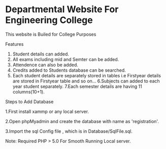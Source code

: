 # Departmental Website For Engineering College 

This website is Builed for College Purposes

Features 

1. Student details can added.
2. All exams including mid and Semter can be added.
3. Attendence can also be added.
4. Credits added to Students database can be searched.
5. Each student details are separately stored in tables i.e Firstyear details are stored in Firstyear table and so on...
6.Subjects can added to each year student separately.
7.Each semester details are having 11 columns(10+1).


Steps to Add Database 

  1.First install xammp or any local server.
  
  2.Open phpMyadmin and create the database with name as 'registration'.
  
  3.Import the sql Config file , which is in Database/SqlFile.sql.
 
 
 
 Note:  Required PHP > 5.0
      For Smooth Running Local server.
      
      
